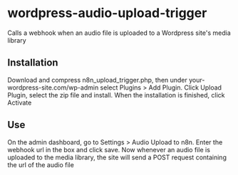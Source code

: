 # wordpress-audio-upload-trigger
Calls a webhook when an audio file is uploaded to a Wordpress site's media library

## Installation
Download and compress n8n_upload_trigger.php, then under your-wordpress-site.com/wp-admin select Plugins > Add Plugin.  Click Upload Plugin, select the zip file and install. When the installation is finished, click Activate

## Use
On the admin dashboard, go to Settings > Audio Upload to n8n.  Enter the webhook url in the box and click save.  Now whenever an audio file is uploaded to the media library, the site will send a POST request containing the url of the audio file
